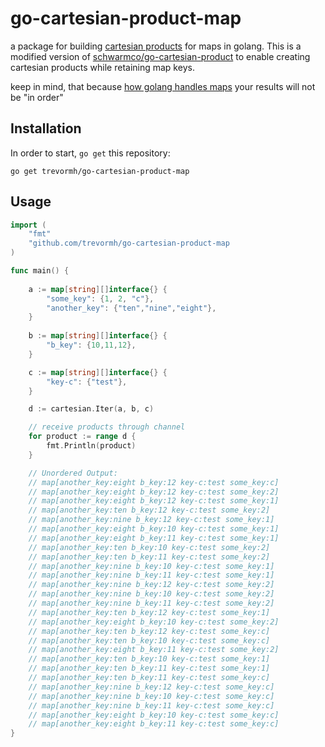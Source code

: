 # go-cartesian-product-map

a package for building [cartesian products](https://en.wikipedia.org/wiki/Cartesian_product) for maps in golang. This is a modified version of [schwarmco/go-cartesian-product](https://github.com/schwarmco/go-cartesian-product) to enable creating cartesian products while retaining map keys.

keep in mind, that because [how golang handles maps](https://blog.golang.org/go-maps-in-action#TOC_7.) your results will not be "in order"

## Installation

In order to start, `go get` this repository:

```
go get trevormh/go-cartesian-product-map
```

## Usage

```go
import (
    "fmt"
    "github.com/trevormh/go-cartesian-product-map
)

func main() {
    
	a := map[string][]interface{} {
		"some_key": {1, 2, "c"},
		"another_key": {"ten","nine","eight"},
	}
	
	b := map[string][]interface{} {
		"b_key": {10,11,12},
	}

	c := map[string][]interface{} {
		"key-c": {"test"},
	}

	d := cartesian.Iter(a, b, c)

	// receive products through channel
	for product := range d {
		fmt.Println(product)
	}

	// Unordered Output:
	// map[another_key:eight b_key:12 key-c:test some_key:c]
	// map[another_key:eight b_key:12 key-c:test some_key:2]
	// map[another_key:eight b_key:12 key-c:test some_key:1]
	// map[another_key:ten b_key:12 key-c:test some_key:2]
	// map[another_key:nine b_key:12 key-c:test some_key:1]
	// map[another_key:eight b_key:10 key-c:test some_key:1]
	// map[another_key:eight b_key:11 key-c:test some_key:1]
	// map[another_key:ten b_key:10 key-c:test some_key:2]
	// map[another_key:ten b_key:11 key-c:test some_key:2]
	// map[another_key:nine b_key:10 key-c:test some_key:1]
	// map[another_key:nine b_key:11 key-c:test some_key:1]
	// map[another_key:nine b_key:12 key-c:test some_key:2]
	// map[another_key:nine b_key:10 key-c:test some_key:2]
	// map[another_key:nine b_key:11 key-c:test some_key:2]
	// map[another_key:ten b_key:12 key-c:test some_key:1]
	// map[another_key:eight b_key:10 key-c:test some_key:2]
	// map[another_key:ten b_key:12 key-c:test some_key:c]
	// map[another_key:ten b_key:10 key-c:test some_key:c]
	// map[another_key:eight b_key:11 key-c:test some_key:2]
	// map[another_key:ten b_key:10 key-c:test some_key:1]
	// map[another_key:ten b_key:11 key-c:test some_key:1]
	// map[another_key:ten b_key:11 key-c:test some_key:c]
	// map[another_key:nine b_key:12 key-c:test some_key:c]
	// map[another_key:nine b_key:10 key-c:test some_key:c]
	// map[another_key:nine b_key:11 key-c:test some_key:c]
	// map[another_key:eight b_key:10 key-c:test some_key:c]
	// map[another_key:eight b_key:11 key-c:test some_key:c]
}
```

